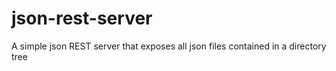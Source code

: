 # json-rest-server
A simple json REST server that exposes all json files contained in a directory tree
